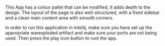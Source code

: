 This App has a colour pallet that can be modified, it adds depth to the design. The layout of
the page is also well-structured, with a fixed sidebar and a clean main content area with smooth corners.

In order to run this application in intellij, make sure you have set up the appropriate warexploded artifact and make
sure your ports are not being used. Then press the play icon button to runt the app.